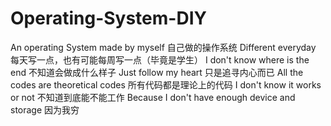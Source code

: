 # Operating-System-DIY
An operating System made by myself
自己做的操作系统
Different everyday
每天写一点，也有可能每周写一点（毕竟是学生）
I don't know where is the end
不知道会做成什么样子
Just follow my heart
只是追寻内心而已
All the codes are theoretical codes
所有代码都是理论上的代码
I don't know it works or not
不知道到底能不能工作
Because I don't have enough device and storage
因为我穷
